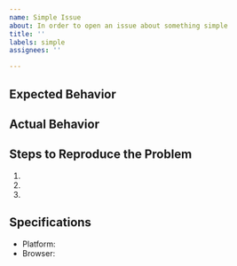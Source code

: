 ```yaml
---
name: Simple Issue
about: In order to open an issue about something simple
title: ''
labels: simple
assignees: ''

---
```


## Expected Behavior


## Actual Behavior


## Steps to Reproduce the Problem

  1.
  1.
  1.

## Specifications
  - Platform:
  - Browser:
